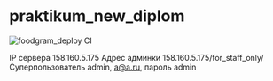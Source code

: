 # praktikum_new_diplom

![foodgram_deploy CI](https://github.com/ElenaChuvasheva/foodgram-project-react/actions/workflows/foodgram_deploy.yml/badge.svg)

IP сервера 158.160.5.175 
Адрес админки 158.160.5.175/for_staff_only/ 
Суперпользователь admin, a@a.ru, пароль admin 
